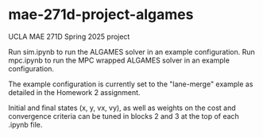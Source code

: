 # mae-271d-project-algames
UCLA MAE 271D Spring 2025 project 


Run sim.ipynb to run the ALGAMES solver in an example configuration.
Run mpc.ipynb to run the MPC wrapped ALGAMES solver in an example configuration.

The example configuration is currently set to the "lane-merge" example as detailed in the Homework 2 assignment.

Initial and final states (x, y, vx, vy), as well as weights on the cost and convergence criteria can be tuned in blocks 2 and 3 at the top of each .ipynb file.
